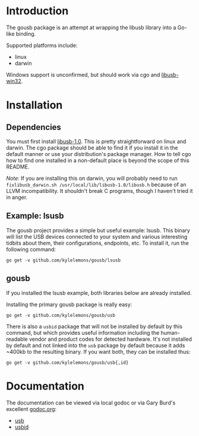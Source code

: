 Introduction
============

The gousb package is an attempt at wrapping the libusb library into a Go-like binding.

Supported platforms include:

- linux
- darwin

Windows support is unconfirmed, but should work via cgo and [libusb-win32](http://sourceforge.net/apps/trac/libusb-win32/wiki).

Installation
============

Dependencies
------------
You must first install [libusb-1.0](http://libusb.org/wiki/libusb-1.0).  This is pretty straightforward on linux and darwin.  The cgo package should be able to find it if you install it in the default manner or use your distribution's package manager.  How to tell cgo how to find one installed in a non-default place is beyond the scope of this README.

*Note*: If you are installing this on darwin, you will probably need to run `fixlibusb_darwin.sh /usr/local/lib/libusb-1.0/libusb.h` because of an LLVM incompatibility.  It shouldn't break C programs, though I haven't tried it in anger.

Example: lsusb
--------------
The gousb project provides a simple but useful example: lsusb.  This binary will list the USB devices connected to your system and various interesting tidbits about them, their configurations, endpoints, etc.  To install it, run the following command:

    go get -v github.com/kylelemons/gousb/lsusb

gousb
-----
If you installed the lsusb example, both libraries below are already installed.

Installing the primary gousb package is really easy:

    go get -v github.com/kylelemons/gousb/usb

There is also a `usbid` package that will not be installed by default by this command, but which provides useful information including the human-readable vendor and product codes for detected hardware.  It's not installed by default and not linked into the `usb` package by default because it adds ~400kb to the resulting binary.  If you want both, they can be installed thus:

    go get -v github.com/kylelemons/gousb/usb{,id}

Documentation
=============
The documentation can be viewed via local godoc or via Gary Burd's excellent [godoc.org](http://godoc.org/):

- [usb](http://godoc.org/github.com/kylelemons/gousb/usb)
- [usbid](http://godoc.org/pkg/github.com/kylelemons/gousb/usbid)
